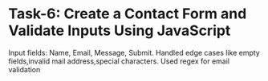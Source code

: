 # Task-6: Create a Contact Form and Validate Inputs Using JavaScript

Input fields: Name, Email, Message, Submit.
Handled edge cases like empty fields,invalid mail address,special characters.
Used regex for email validation
